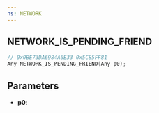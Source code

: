 ```yaml
---
ns: NETWORK
---
```

## NETWORK_IS_PENDING_FRIEND

```c
// 0x0BE73DA6984A6E33 0x5C85FF81
Any NETWORK_IS_PENDING_FRIEND(Any p0);
```

## Parameters
* **p0**:
